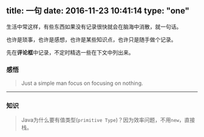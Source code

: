 title: 一句
date: 2016-11-23 10:41:14
type: "one"
---

生活中常这样，有些东西如果没有记录很快就会在脑海中消散，就一句话。

也许是琐事，也许是感想，也许是某些知识点，也许只是随手做个记录。

先在**评论框**中记录，不定时精选一些在下文中列出来。

### 感悟

> Just a simple man focus on focusing on nothing.

---

### 知识
> Java为什么要有值类型(`primitive Type`)？因为效率问题，不用`new`，直接栈。